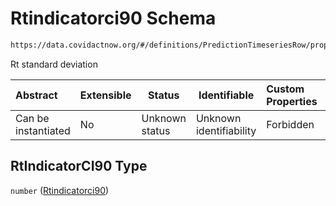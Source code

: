 # Rtindicatorci90 Schema

```txt
https://data.covidactnow.org/#/definitions/PredictionTimeseriesRow/properties/RtIndicatorCI90
```

Rt standard deviation


| Abstract            | Extensible | Status         | Identifiable            | Custom Properties | Additional Properties | Access Restrictions | Defined In                                                   |
| :------------------ | ---------- | -------------- | ----------------------- | :---------------- | --------------------- | ------------------- | ------------------------------------------------------------ |
| Can be instantiated | No         | Unknown status | Unknown identifiability | Forbidden         | Allowed               | none                | [schemas.json\*](../out/schemas.json "open original schema") |

## RtIndicatorCI90 Type

`number` ([Rtindicatorci90](schemas-definitions-predictiontimeseriesrow-properties-rtindicatorci90.md))
